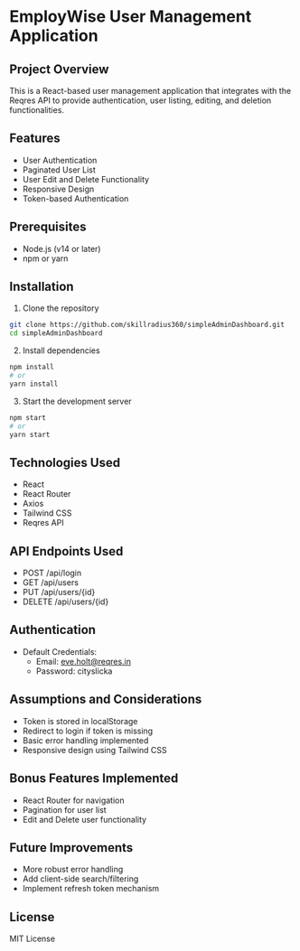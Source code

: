 # EmployWise User Management Application

## Project Overview
This is a React-based user management application that integrates with the Reqres API to provide authentication, user listing, editing, and deletion functionalities.

## Features
- User Authentication
- Paginated User List
- User Edit and Delete Functionality
- Responsive Design
- Token-based Authentication

## Prerequisites
- Node.js (v14 or later)
- npm or yarn

## Installation

1. Clone the repository
```bash
git clone https://github.com/skillradius360/simpleAdminDashboard.git
cd simpleAdminDashboard

```

2. Install dependencies
```bash
npm install
# or
yarn install
```

3. Start the development server
```bash
npm start
# or
yarn start
```

## Technologies Used
- React
- React Router
- Axios
- Tailwind CSS
- Reqres API

## API Endpoints Used
- POST /api/login
- GET /api/users
- PUT /api/users/{id}
- DELETE /api/users/{id}

## Authentication
- Default Credentials:
  - Email: eve.holt@reqres.in
  - Password: cityslicka

## Assumptions and Considerations
- Token is stored in localStorage
- Redirect to login if token is missing
- Basic error handling implemented
- Responsive design using Tailwind CSS

## Bonus Features Implemented
- React Router for navigation
- Pagination for user list
- Edit and Delete user functionality

## Future Improvements
- More robust error handling
- Add client-side search/filtering
- Implement refresh token mechanism

## License
MIT License
